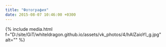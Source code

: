 ```yaml
---
title: "Фотография"
date: 2015-08-07 10:46:00 +0300
---
```



{% include media.html f="D:/site/GiT/whiteldragon.github.io/assets/vk_photos/4/hAlZaioYI_g.jpg" alt="" %}
